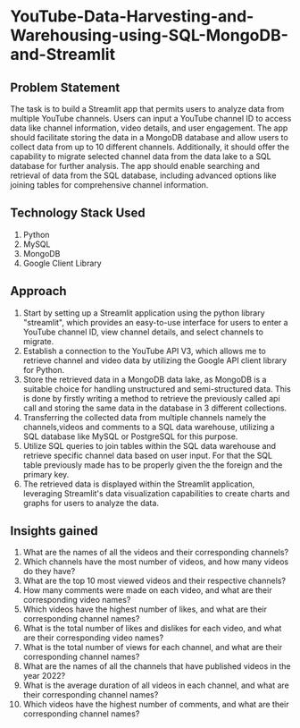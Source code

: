 # YouTube-Data-Harvesting-and-Warehousing-using-SQL-MongoDB-and-Streamlit

## Problem Statement 
The task is to build a Streamlit app that permits users to analyze data from multiple YouTube channels. Users can input a YouTube channel ID to access data like channel information, video details, and user engagement. The app should facilitate storing the data in a MongoDB database and allow users to collect data from up to 10 different channels. Additionally, it should offer the capability to migrate selected channel data from the data lake to a SQL database for further analysis. The app should enable searching and retrieval of data from the SQL database, including advanced options like joining tables for comprehensive channel information.

## Technology Stack Used
1. Python
2. MySQL
3. MongoDB
4. Google Client Library 

## Approach

1. Start by setting up a Streamlit application using the python library "streamlit", which provides an easy-to-use interface for users to enter a YouTube channel ID, view channel details, and select channels to migrate.
2. Establish a connection to the YouTube API V3, which allows me to retrieve channel and video data by utilizing the Google API client library for Python. 
3. Store the retrieved data in a MongoDB data lake, as MongoDB is a suitable choice for handling unstructured and semi-structured data. This is done by firstly writing a    method to retrieve the previously called api call and storing the same data in the database in 3 different collections.
4. Transferring the collected data from multiple channels namely the channels,videos and comments to a SQL data warehouse, utilizing a SQL database like MySQL or PostgreSQL for this purpose.
5. Utilize SQL queries to join tables within the SQL data warehouse and retrieve specific channel data based on user input. For that the SQL table previously made has to be properly given the the foreign and the primary key. 
6. The retrieved data is displayed within the Streamlit application, leveraging Streamlit's data visualization capabilities to create charts and graphs for users to analyze the data.

## Insights gained

1.	What are the names of all the videos and their corresponding channels?
2.	Which channels have the most number of videos, and how many videos do they have?
3.	What are the top 10 most viewed videos and their respective channels?
4.	How many comments were made on each video, and what are their corresponding video names?
5.	Which videos have the highest number of likes, and what are their corresponding channel names?
6.	What is the total number of likes and dislikes for each video, and what are their corresponding video names?
7.	What is the total number of views for each channel, and what are their corresponding channel names?
8.	What are the names of all the channels that have published videos in the year 2022?
9.	What is the average duration of all videos in each channel, and what are their corresponding channel names?
10.	Which videos have the highest number of comments, and what are their corresponding channel names?


